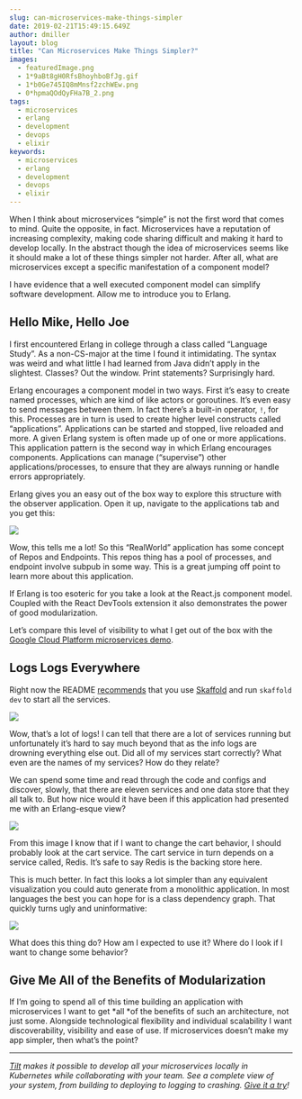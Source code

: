 ```yaml
---
slug: can-microservices-make-things-simpler
date: 2019-02-21T15:49:15.649Z
author: dmiller
layout: blog
title: "Can Microservices Make Things Simpler?"
images:
  - featuredImage.png
  - 1*9aBt8gH0RfsBhoyhboBfJg.gif
  - 1*b0Ge745IQ8mMnsf2zchWEw.png
  - 0*hpmaQOdQyFHa7B_2.png
tags:
  - microservices
  - erlang
  - development
  - devops
  - elixir
keywords:
  - microservices
  - erlang
  - development
  - devops
  - elixir
---
```


When I think about microservices “simple” is not the first word that comes to mind. Quite the opposite, in fact. Microservices have a reputation of increasing complexity, making code sharing difficult and making it hard to develop locally. In the abstract though the idea of microservices seems like it should make a lot of these things simpler not harder. After all, what are microservices except a specific manifestation of a component model?

I have evidence that a well executed component model can simplify software development. Allow me to introduce you to Erlang.

## Hello Mike, Hello Joe

I first encountered Erlang in college through a class called “Language Study”. As a non-CS-major at the time I found it intimidating. The syntax was weird and what little I had learned from Java didn’t apply in the slightest. Classes? Out the window. Print statements? Surprisingly hard.

Erlang encourages a component model in two ways. First it’s easy to create named processes, which are kind of like actors or goroutines. It’s even easy to send messages between them. In fact there’s a built-in operator, `!`, for this. Processes are in turn is used to create higher level constructs called “applications”. Applications can be started and stopped, live reloaded and more. A given Erlang system is often made up of one or more applications. This application pattern is the second way in which Erlang encourages components. Applications can manage (“supervise”) other applications/processes, to ensure that they are always running or handle errors appropriately.

Erlang gives you an easy out of the box way to explore this structure with the observer application. Open it up, navigate to the applications tab and you get this:

![](/assets/images/can-microservices-make-things-simpler/1*-f4YHuXmE_ED-w1Z9_KZZQ.png)

Wow, this tells me a lot! So this “RealWorld” application has some concept of Repos and Endpoints. This repos thing has a pool of processes, and endpoint involve subpub in some way. This is a great jumping off point to learn more about this application.

If Erlang is too esoteric for you take a look at the React.js component model. Coupled with the React DevTools extension it also demonstrates the power of good modularization.

Let’s compare this level of visibility to what I get out of the box with the [Google Cloud Platform microservices demo](https://github.com/GoogleCloudPlatform/microservices-demo).

## Logs Logs Everywhere

Right now the README [recommends](https://github.com/GoogleCloudPlatform/microservices-demo#option-1-running-locally-with-docker-for-desktop) that you use [Skaffold](https://github.com/GoogleContainerTools/skaffold) and run `skaffold dev` to start all the services.

![](/assets/images/can-microservices-make-things-simpler/1*9aBt8gH0RfsBhoyhboBfJg.gif)

Wow, that’s a lot of logs! I can tell that there are a lot of services running but unfortunately it’s hard to say much beyond that as the info logs are drowning everything else out. Did all of my services start correctly? What even are the names of my services? How do they relate?

We can spend some time and read through the code and configs and discover, slowly, that there are eleven services and one data store that they all talk to. But how nice would it have been if this application had presented me with an Erlang-esque view?

![](/assets/images/can-microservices-make-things-simpler/1*b0Ge745IQ8mMnsf2zchWEw.png)

From this image I know that if I want to change the cart behavior, I should probably look at the cart service. The cart service in turn depends on a service called, Redis. It’s safe to say Redis is the backing store here.

This is much better. In fact this looks a lot simpler than any equivalent visualization you could auto generate from a monolithic application. In most languages the best you can hope for is a class dependency graph. That quickly turns ugly and uninformative:

![](/assets/images/can-microservices-make-things-simpler/0*hpmaQOdQyFHa7B_2.png)

What does this thing do? How am I expected to use it? Where do I look if I want to change some behavior?

## Give Me All of the Benefits of Modularization

If I’m going to spend all of this time building an application with microservices I want to get *all *of the benefits of such an architecture, not just some. Alongside technological flexibility and individual scalability I want discoverability, visibility and ease of use. If microservices doesn’t make my app simpler, then what’s the point?

<hr>

*[Tilt](https://tilt.dev) makes it possible to develop all your microservices locally in Kubernetes while collaborating with your team. See a complete view of your system, from building to deploying to logging to crashing. [Give it a try](https://tilt.dev)!*
